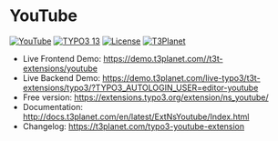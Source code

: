 # YouTube

  [![YouTube](https://img.shields.io/badge/stable-v13.0.0-green?style=flat-square)](https://github.com/nitsan-technologies/ns_youtube/tree/13.0.0) [![TYPO3 13](https://img.shields.io/badge/TYPO3-13-orange.svg?style=flat-square)](https://get.typo3.org/version/13) [![License](https://img.shields.io/badge/license-GPL--3.0-orange?style=flat-square)](https://www.gnu.org/licenses/gpl-3.0.en.html) [![T3Planet](https://img.shields.io/badge/T3Planet-YouTube-50b99a?style=flat-square)](https://t3-extension.t3planet.com/pro/typo3-youtube)

- Live Frontend Demo: https://demo.t3planet.com//t3t-extensions/youtube
- Live Backend Demo: https://demo.t3planet.com/live-typo3/t3t-extensions/typo3/?TYPO3_AUTOLOGIN_USER=editor-youtube
- Free version: https://extensions.typo3.org/extension/ns_youtube/
- Documentation: http://docs.t3planet.com/en/latest/ExtNsYoutube/Index.html
- Changelog: https://t3planet.com/typo3-youtube-extension